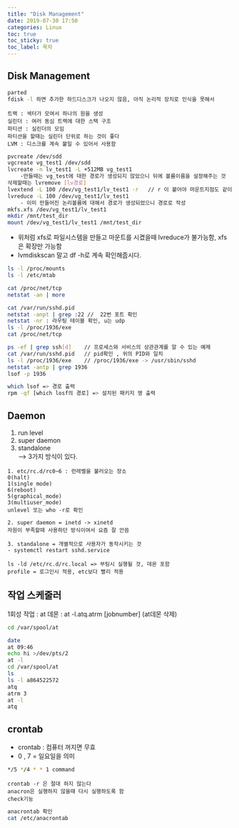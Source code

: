 ```yaml
---
title: "Disk Management"
date: 2019-07-30 17:50
categories: Linux
toc: true
toc_sticky: true
toc_label: 목차 
---
```



## Disk Management
```bash
parted 
fdisk -l 하면 추가한 하드디스크가 나오지 않음, 아직 논리적 장치로 인식을 못해서
```
```class
트랙 : 섹터가 모여서 하나의 원을 생성
실린더 : 여러 동심 트랙에 대한 스택 구조
파티션 : 실린더의 모임
파티션을 할때는 실린더 단위로 하는 것이 좋다
LVM : 디스크를 계속 붙일 수 있어서 사용함
```

```bash
pvcreate /dev/sdd
vgcreate vg_test1 /dev/sdd
lvcreate -n lv_test1 -L +512MB vg_test1
	-만들때는 vg_test에 대한 경로가 생성되지 않았으니 뒤에 볼륨이름을 설정해주는 것
삭제할때는 lvremove [lv경로]
lvextend -L 100 /dev/vg_test1/lv_test1 -r	// r 이 붙어야 마운트지점도 같이 증가
lvreduce -L 100 /dev/vg_test1/lv_test1
	- 이미 만들어진 논리볼륨에 대해서 경로가 생성되었으니 경로로 작성
mkfs.xfs /dev/vg_test1/lv_test1
mkdir /mnt/test_dir
mount /dev/vg_test1/lv_test1 /mnt/test_dir 
```

- 위처럼 xfs로 파일시스템을 만들고 마운트를 시켰을때 lvreduce가 불가능함, xfs은 확장만 가능함
- lvmdiskscan 말고 df -h로 계속 확인해줍시다.  

```bash
ls -l /proc/mounts
ls -l /etc/mtab

cat /proc/net/tcp
netstat -an | more

cat /var/run/sshd.pid
netstat -anpt | grep :22 //  22번 포트 확인	
netstat -nr : 라우팅 테이블 확인, u는 udp
ls -l /proc/1936/exe
cat /proc/net/tcp

ps -ef | grep ssh[d]	// 프로세스와 서비스의 상관관계를 알 수 있는 예제
cat /var/run/sshd.pid	// pid확인 , 위의 PID와 일치
ls -l /proc/1936/exe	// /proc/1936/exe -> /usr/sbin/sshd
netstat -antp | grep 1936
lsof -p 1936

which lsof => 경로 출력
rpm -qf [which losf의 경로] => 설치된 패키지 명 출력
```

## Daemon 
1. run level  
2. super daemon   
3. standalone   
--> 3가지 방식이 있다.
```class
1. etc/rc.d/rc0~6 : 런레벨을 불러오는 장소 
0(halt) 
1(single mode) 
6(reboot) 
5(graphical_mode) 
3(multiuser_mode)
unlevel 또는 who -r로 확인

2. super daemon = inetd -> xinetd 	
자원이 부족할때 사용하던 방식이여서 요즘 잘 안씀

3. standalone = 개별적으로 사용자가 동작시키는 것
- systemctl restart sshd.service 

ls -ld /etc/rc.d/rc.local => 부팅시 실행될 것, 데몬 포함
profile = 로그인시 적용, etc보다 빨리 적용
```


## 작업 스케줄러

1회성 작업 : at 데몬 : at -l.atq.atrm [jobnumber] (at데몬 삭제)
```bash
cd /var/spool/at

date
at 09:46
echo hi >/dev/pts/2
at -l
cd /var/spool/at
ls
ls -l a864522572
atq
atrm 3
at -l
atq
```

## crontab
- crontab : 컴퓨터 꺼지면 무효
- 0 , 7 =  일요일을 의미
```bash
*/5 */4 * * 1 command
```
```class
crontab -r 은 절대 하지 않는다
anacron은 실행하지 않을때 다시 실행하도록 함
check기능
```
```bash
anacrontab 확인
cat /etc/anacrontab 
```
